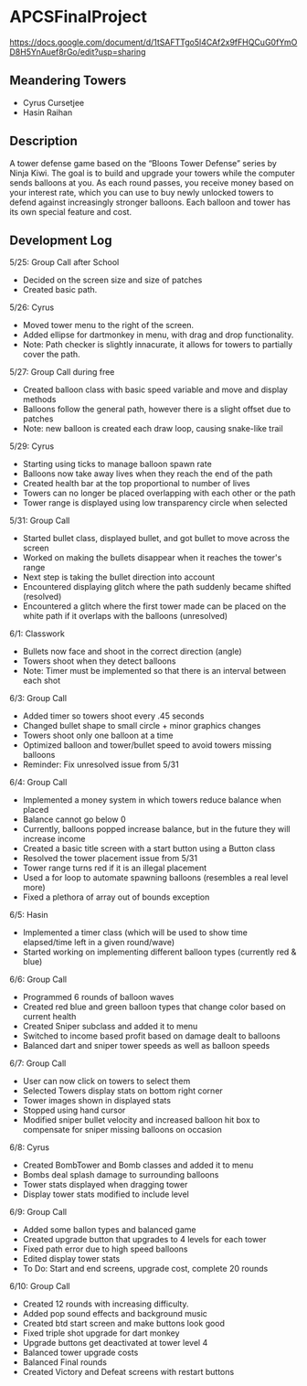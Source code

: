 # APCSFinalProject

https://docs.google.com/document/d/1tSAFTTgo5l4CAf2x9fFHQCuG0fYmOD8H5YnAuef8rGo/edit?usp=sharing

## Meandering Towers
- Cyrus Cursetjee
- Hasin Raihan

## Description
A tower defense game based on the “Bloons Tower Defense” series by Ninja Kiwi. The goal is to build and upgrade your towers while the computer sends balloons at you. As each round passes, you receive money based on your interest rate, which you can use to buy newly unlocked towers to defend against increasingly stronger balloons. Each balloon and tower has its own special feature and cost.

## Development Log

5/25: Group Call after School
- Decided on the screen size and size of patches
- Created basic path.

5/26: Cyrus
- Moved tower menu to the right of the screen.
- Added ellipse for dartmonkey in menu, with drag and drop functionality.
- Note: Path checker is slightly innacurate, it allows for towers to partially cover the path.

5/27: Group Call during free
- Created balloon class with basic speed variable and move and display methods
- Balloons follow the general path, however there is a slight offset due to patches
- Note: new balloon is created each draw loop, causing snake-like trail

5/29: Cyrus
- Starting using ticks to manage balloon spawn rate
- Balloons now take away lives when they reach the end of the path
- Created health bar at the top proportional to number of lives
- Towers can no longer be placed overlapping with each other or the path
- Tower range is displayed using low transparency circle when selected

5/31: Group Call
- Started bullet class, displayed bullet, and got bullet to move across the screen
- Worked on making the bullets disappear when it reaches the tower's range
- Next step is taking the bullet direction into account
- Encountered displaying glitch where the path suddenly became shifted (resolved)
- Encountered a glitch where the first tower made can be placed on the white path if it overlaps with the balloons (unresolved)

6/1: Classwork
- Bullets now face and shoot in the correct direction (angle)
- Towers shoot when they detect balloons
- Note: Timer must be implemented so that there is an interval between each shot

6/3: Group Call
- Added timer so towers shoot every .45 seconds
- Changed bullet shape to small circle + minor graphics changes
- Towers shoot only one balloon at a time
- Optimized balloon and tower/bullet speed to avoid towers missing balloons
- Reminder: Fix unresolved issue from 5/31

6/4: Group Call
- Implemented a money system in which towers reduce balance when placed
- Balance cannot go below 0
- Currently, balloons popped increase balance, but in the future they will increase income
- Created a basic title screen with a start button using a Button class
- Resolved the tower placement issue from 5/31
- Tower range turns red if it is an illegal placement
- Used a for loop to automate spawning balloons (resembles a real level more)
- Fixed a plethora of array out of bounds exception

6/5: Hasin
- Implemented a timer class (which will be used to show time elapsed/time left in a given round/wave)
- Started working on implementing different balloon types (currently red & blue)

6/6: Group Call
- Programmed 6 rounds of balloon waves
- Created red blue and green balloon types that change color based on current health
- Created Sniper subclass and added it to menu
- Switched to income based profit based on damage dealt to balloons
- Balanced dart and sniper tower speeds as well as balloon speeds

6/7: Group Call
- User can now click on towers to select them
- Selected Towers display stats on bottom right corner
- Tower images shown in displayed stats
- Stopped using hand cursor
- Modified sniper bullet velocity and increased balloon hit box to compensate for sniper missing balloons on occasion

6/8: Cyrus
- Created BombTower and Bomb classes and added it to menu
- Bombs deal splash damage to surrounding balloons
- Tower stats displayed when dragging tower
- Display tower stats modified to include level

6/9: Group Call
- Added some ballon types and balanced game
- Created upgrade button that upgrades to 4 levels for each tower
- Fixed path error due to high speed balloons
- Edited display tower stats
- To Do: Start and end screens, upgrade cost, complete 20 rounds

6/10: Group Call
- Created 12 rounds  with increasing difficulty.
- Added pop sound effects and background music
- Created btd start screen and make buttons look good
- Fixed triple shot upgrade for dart monkey
- Upgrade buttons get deactivated at tower level 4
- Balanced tower upgrade costs
- Balanced Final rounds
- Created Victory and Defeat screens with restart buttons
